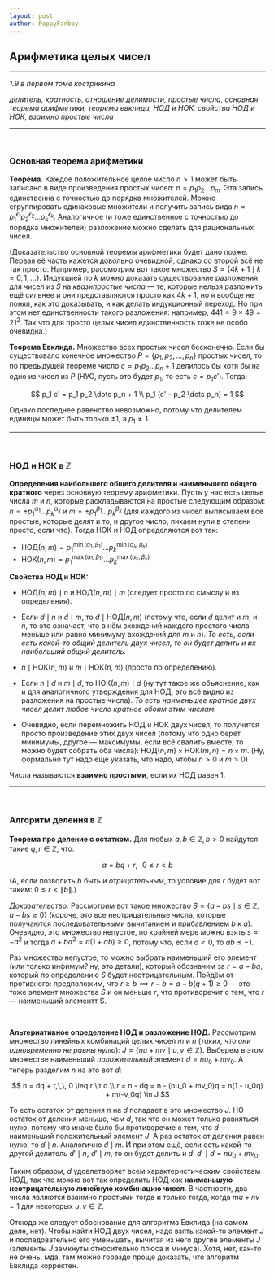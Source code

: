 ```yaml
---
layout: post
author: PoppyFanboy
---
```


## Арифметика целых чисел

----

*1.9 в первом томе кострикина*

*делитель, кратность, отношение делимости, простые числа, основная теорема арифметики, теорема евклида, НОД и НОК, свойства НОД и НОК, взаимно простые числа*

----

<br>

### Основная теорема арифметики

**Теорема.** Каждое положительное целое число $n \gt 1$ может быть записано в виде произведения простых чисел: $n = p_1 p_2 \dots p_m$. Эта запись единственна с точностью до порядка множителей. Можно сгруппировать одинаковые множители и получить запись вида $n = p_1^{\epsilon_1} p_2^{\epsilon_2} \dots p_k^{\epsilon_k}$. Аналогичное (и тоже единственное с точностью до порядка множителей) разложение можно сделать для рациональных чисел.

(Доказательство основной теоремы арифметики будет дано позже. Первая её часть кажется довольно очевидной, однако со второй всё не так просто. Например, рассмотрим вот такое множество $S = \{4k + 1 \mid k = 0,\,1,\,\dots\}$. Индукцией по $k$ можно доказать существование разложения для чисел из $S$ на *квазипростые числа* — те, которые нельзя разложить ещё сильнее и они представляются просто как $4k+1$, но я вообще не понял, как это доказывать, и как делать индукционный переход. Но при этом нет единственности такого разложения: например, $441 = 9 \times 49 = 21^2$. Так что для просто целых чисел единственность тоже не особо очевидна.)

**Теорема Евклида.** Множество всех простых чисел бесконечно. Если бы существовало конечное множество $P = \{p_1, p_2, \dots, p_n\}$ простых чисел, то по предыдущей теореме число $c = p_1 p_2 \dots p_n + 1$ делилось бы хотя бы на одно из чисел из $P$ (НУО, пусть это будет $p_1$, то есть $c = p_1 c'$). Тогда:

$$
p_1 c' = p_1 p_2 \dots p_n + 1 \\
p_1 (c' - p_2 \dots p_n) = 1
$$

Однако последнее равенство невозможно, потому что делителем единицы может быть только $\pm1$, а $p_1 \not = 1$.

----

<br>

### НОД и НОК в $\mathbb{Z}$

**Определения наибольшего общего делителя и наименьшего общего кратного** через основную теорему арифметики. Пусть у нас есть целые числа $m$ и $n$, которые раскладываются на простые следующим образом: $n = \pm p_1^{\alpha_1} \dots p_k^{\alpha_k}$ и $m = \pm p_1^{\beta_1} \dots p_k^{\beta_k}$ (для каждого из чисел выписываем все простые, которые делят и то, и другое число, пихаем нули в степени просто, если что). Тогда НОК и НОД определяются вот так:

- НОД$(n, m) = p_1^{\min(\alpha_1, \beta_1)}\dots p_k^{\min(\alpha_k, \beta_k)}$
- НОК$(n, m) = p_1^{\max(\alpha_1, \beta_1)}\dots p_k^{\max(\alpha_k, \beta_k)}$

**Свойства НОД и НОК:**

- НОД$(n,m) \mid n$ и НОД$(n,m) \mid m$ (следует просто по смыслу и из определения).

- Если $d \mid n$ и $d \mid m$, то $d \mid \text{НОД}(n, m)$ (потому что, если $d$ делит и $m$, и $n$, то это означает, что в нём вхождений каждого простого числа меньше или равно минимуму вхождений для $m$ и $n$). *То есть, если есть какой-то общий делитель двух чисел, то он будет делить и их наибольший общий делитель.*

- $n \mid \text{НОК}(n, m)$ и $m \mid \text{НОК}(n,m)$ (просто по определению).

- Если $n \mid d$ и $m \mid d$, то $\text{НОК}(n, m) \mid d$ (ну тут такое же объяснение, как и для аналогичного утверждения для НОД, это всё видно из разложения на простые числа). *То есть наименьшее кратное двух чисел делит любое число кратное обоим этим числам.*

- Очевидно, если перемножить НОД и НОК двух чисел, то получится просто произведение этих двух чисел (потому что одно берёт минимумы, другое — максимумы, если всё свалить вместе, то можно будет собрать оба числа): $\text{НОД}(n,m) \times \text{НОК}(m, n) = n \times m$. (Ну, формально тут надо ещё указать, что надо, чтобы $n \gt 0$ и $m \gt 0$)

Числа называются **взаимно простыми**, если их НОД равен 1.

----

<br>

### Алгоритм деления в $\mathbb{Z}$

**Теорема про деление с остатком.** Для любых $a, b \in \mathbb{Z},\,b \gt 0$ найдутся такие $q,\,r \in \mathbb{Z}$, что:

$$
a = bq + r,\,\,\,\, 0 \leq r \lt b
$$

(А, если позволить $b$ быть *и отрицательным*, то условие для $r$ будет вот таким: $0 \leq r \lt \|b\|$.)

*Доказательство.* Рассмотрим вот такое множество $S = \{a-bs \mid s \in \mathbb{Z},\, a-bs \geq 0\}$ (короче, это все неотрицательные числа, которые получаются последовательными вычитанием и прибавлением $b$ к $a$). Очевидно, это множество непустое, по крайней мере можно взять $s = -a^2$ и тогда $a + ba^2 = a(1 + ab) \geq 0$, потому что, если $a \lt 0$, то $ab \leq -1$.

Раз множество непустое, то можно выбрать наименьший его элемент (или только инфимум? ну, это детали), который обозначим за $r = a - bq$, который по определению $S$ будет неотрицательным. Пойдём от противного: предположим, что $r \geq b \implies r - b = a - b(q + 1) \geq 0$ — это тоже элемент множества $S$ и он меньше $r$, что противоречит с тем, что $r$ — наименьший элементт S.

<br>

**Альтернативное определение НОД и разложение НОД.** Рассмотрим множество линейных комбинаций целых чисел $m$ и $n$ (*таких, что они одновременно не равны нулю*): $J = \{nu + mv \mid u,v \in \mathbb{Z}\}$. Выберем в этом множестве наименьший *положительный* элемент $d = nu_0 + mv_0$. А теперь разделим $n$ на это вот $d$:

$$
n = dq + r,\,\, 0 \leq r \lt d \\
r = n - dq = n - (nu_0 + mv_0)q = n(1 - u_0q) + m(-v_0q) \in J
$$

То есть остаток от деления $n$ на $d$ попадает в это множество $J$. НО остаток от деления меньше, чем $d$, так что он может только равняться нулю, потому что иначе было бы противоречие с тем, что $d$ — наименьший положительный элемент $J$. А раз остаток от деления равен нулю, то $d \mid n$. Аналогично $d \mid m$. И при этом ещё, если есть какой-то другой делитель $d' \mid n,\,\,d' \mid m$, то он будет делить и $d$: $d' \mid d = nu_0 + mv_0$.

Таким образом, $d$ удовлетворяет всем характеристическим свойствам НОД, так что можно вот так определить НОД как **наименьшую неотрицательную линейную комбинацию чисел**. В частности, два числа являются взаимно простыми тогда и только тогда, когда $mu + nv = 1$ для некоторых $u,v \in \mathbb{Z}$.

Отсюда же следует обоснование для алгоритма Евклида (на самом деле, нет). Чтобы найти НОД двух чисел, надо взять какой-то элемент $J$ и последовательно его уменьшать, вычитая из него другие элементы $J$ (элементы $J$ замкнуты относительно плюса и минуса). Хотя, нет, как-то не очень, мда, там можно гораздо проще доказать, что алгоритм Евклида корректен.

